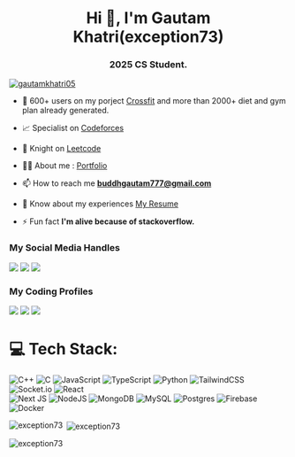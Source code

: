 <h1 align="center">Hi 👋, I'm Gautam Khatri(exception73)</h1>
<h3 align="center"> 2025 CS Student.</h3>

<p align="left"> <a href="https://twitter.com/gautamkhatri05" target="blank"><img src="https://img.shields.io/twitter/follow/gautamkhatri05?logo=twitter&style=for-the-badge" alt="gautamkhatri05" /></a> </p>


- 🌱 600+ users on my porject [Crossfit](https://crossfit-front-gamma.vercel.app/) and more than 2000+ diet and gym plan already generated.
  
-  📈 Specialist on [Codeforces](https://codeforces.com/profile/exception73 )

-  👑 Knight on [Leetcode](https://leetcode.com/exception73/ )

- 👨‍💻 About me :  [Portfolio](https://portfolio-six-mu-93.vercel.app/)

- 📫 How to reach me **buddhgautam777@gmail.com**

- 📄 Know about my experiences [My Resume](https://portfolio-six-mu-93.vercel.app/static/media/cv.9735fbb8c90f7352df5a.pdf)

- ⚡ Fun fact **I'm alive because of stackoverflow.**


### My Social Media Handles
[<img src="https://img.shields.io/badge/linkedin-%230077B5.svg?style=for-the-badge&logo=linkedin&logoColor=white" />](https://www.linkedin.com/in/gautambuddh/)
[<img src="https://img.shields.io/badge/Twitter-%231DA1F2.svg?style=for-the-badge&logo=Twitter&logoColor=white" />](https://twitter.com/gautamkhatri05)
[<img src="https://img.shields.io/badge/Instagram-%23E4405F.svg?style=for-the-badge&logo=Instagram&logoColor=white" />](https://www.instagram.com/khatrii_gautam/)

  
### My Coding Profiles
[<img src="https://img.shields.io/badge/Codeforces-445f9d?style=for-the-badge&logo=Codeforces&logoColor=white" />](https://codeforces.com/profile/exception73/)
[<img src="https://img.shields.io/badge/-LeetCode-FFA116?style=for-the-badge&logo=LeetCode&logoColor=black" />](https://leetcode.com/exception73/)
[<img src="https://img.shields.io/badge/GeeksforGeeks-298D46?style=for-the-badge&logo=geeksforgeeks&logoColor=white" />](https://auth.geeksforgeeks.org/user/exception73/practice/)

# 💻 Tech Stack:
![C++](https://img.shields.io/badge/c++-%2300599C.svg?style=for-the-badge&logo=c%2B%2B&logoColor=white) 
![C](https://img.shields.io/badge/c-%2300599C.svg?style=for-the-badge&logo=c&logoColor=white) 
![JavaScript](https://img.shields.io/badge/javascript-%23323330.svg?style=for-the-badge&logo=javascript&logoColor=%23F7DF1E) 
![TypeScript](https://img.shields.io/badge/typescript-%23007ACC.svg?style=for-the-badge&logo=typescript&logoColor=white)
![Python](https://img.shields.io/badge/python-3670A0?style=for-the-badge&logo=python&logoColor=ffdd54)
![TailwindCSS](https://img.shields.io/badge/tailwindcss-%2338B2AC.svg?style=for-the-badge&logo=tailwind-css&logoColor=white)
![Socket.io](https://img.shields.io/badge/Socket.io-black?style=for-the-badge&logo=socket.io&badgeColor=010101)
![React](https://img.shields.io/badge/react-%2320232a.svg?style=for-the-badge&logo=react&logoColor=%2361DAFB)      
![Next JS](https://img.shields.io/badge/Next-black?style=for-the-badge&logo=next.js&logoColor=white) 
![NodeJS](https://img.shields.io/badge/node.js-6DA55F?style=for-the-badge&logo=node.js&logoColor=white)
![MongoDB](https://img.shields.io/badge/MongoDB-%234ea94b.svg?style=for-the-badge&logo=mongodb&logoColor=white) 
![MySQL](https://img.shields.io/badge/mysql-%2300000f.svg?style=for-the-badge&logo=mysql&logoColor=white)
![Postgres](https://img.shields.io/badge/postgres-%23316192.svg?style=for-the-badge&logo=postgresql&logoColor=white) 
![Firebase](https://img.shields.io/badge/Firebase-039BE5?style=for-the-badge&logo=Firebase&logoColor=white) 
![Docker](https://img.shields.io/badge/docker-%230db7ed.svg?style=for-the-badge&logo=docker&logoColor=white) 


<p><img align="left" src="https://github-readme-stats.vercel.app/api/top-langs?username=exception73&show_icons=true&locale=en&layout=compact" alt="exception73" /></p>

<p>&nbsp;<img align="center" src="https://github-readme-stats.vercel.app/api?username=exception73&show_icons=true&locale=en" alt="exception73" /></p>

<p><img align="center" src="https://github-readme-streak-stats.herokuapp.com/?user=exception73&" alt="exception73" /></p>

